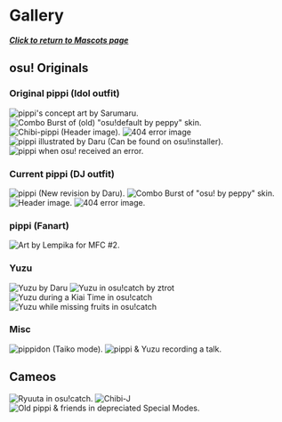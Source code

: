 # Gallery

***[Click to return to Mascots page](/wiki/Mascots)***

## osu! Originals

### Original pippi (Idol outfit)

![pippi's concept art by Sarumaru.](img/OSUconceptWIP-3.jpg "pippi's concept art by Sarumaru.") ![Combo Burst of (old) "osu!default by peppy" skin.](img/Pippi_Sarumaru_CB.png "Combo Burst of (old) \"osu!default by peppy\" skin.") ![Chibi-pippi (Header image).](img/Pippi_Sarumaru_Chibi.png "Chibi-pippi (Header image).") ![404 error image](img/Pippi_404_old.jpg "404 error image") ![pippi illustrated by Daru (Can be found on osu!installer).](img/Pippi_old_Daru_CG1.png "pippi illustrated by Daru (Can be found on osu!installer).") ![pippi when osu! received an error.](img/Pippi_corruption.jpg "pippi when osu! received an error.")

### Current pippi (DJ outfit)

![pippi (New revision by Daru).](img/Pippi_welcome.png "pippi (New revision by Daru).") ![Combo Burst of "osu! by peppy" skin.](img/Pippi_Daru_CB.png "Combo Burst of \"osu! by peppy\" skin.") ![Header image.](../Pippi_Daru_Header.png "Header image.") ![404 error image.](img/Pippi_Daru_404.png "404 error image.")

### pippi (Fanart)

![Art by Lempika for MFC #2.](img/Pippi_Lempika_oAtW.jpg "Art by Lempika for MFC #2.")

### Yuzu

![Yuzu by Daru](img/Yuzu_Artwork.png "Yuzu by Daru") ![Yuzu in osu!catch by ztrot](img/Yuzu_Idle.png "Yuzu in osu!catch by ztrot") ![Yuzu during a Kiai Time in osu!catch](img/Yuzu_Kiai.png "Yuzu during a Kiai Time in osu!catch") ![Yuzu while missing fruits in osu!catch](img/Yuzu_Fail.png "Yuzu while missing fruits in osu!catch")

### Misc

![pippidon (Taiko mode).](img/Pippidon.png "pippidon (Taiko mode).") ![pippi & Yuzu recording a talk.](img/Osu!Talk.png "pippi & Yuzu recording a talk.")

## Cameos

![Ryuuta in osu!catch.](../Fruit_ryuuta.png "Ryuuta in osu!catch.") ![Chibi-J](../J_chibi_Header.png "Chibi-J") ![Old pippi & friends in depreciated Special Modes.](/wiki/shared/Ctb_logo.jpg "Old pippi & friends in depreciated Special Modes.")